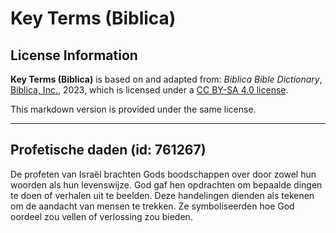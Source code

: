# Key Terms (Biblica)

## License Information

**Key Terms (Biblica)** is based on and adapted from: _Biblica Bible Dictionary_, [Biblica, Inc.](https://www.biblica.com/), 2023, which is licensed under a [CC BY-SA 4.0 license](https://creativecommons.org/licenses/by-sa/4.0/legalcode.en).

This markdown version is provided under the same license.



--------------------------------

## Profetische daden (id: 761267)

De profeten van Israël brachten Gods boodschappen over door zowel hun woorden als hun levenswijze. God gaf hen opdrachten om bepaalde dingen te doen of verhalen uit te beelden. Deze handelingen dienden als tekenen om de aandacht van mensen te trekken. Ze symboliseerden hoe God oordeel zou vellen of verlossing zou bieden.


